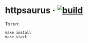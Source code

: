 # httpsaurus &middot; [![build](https://github.com/aegooby/deno-react/actions/workflows/deno.yml/badge.svg)](https://github.com/aegooby/deno-react/actions/workflows/deno.yml)
To run:

    make install
    make start
